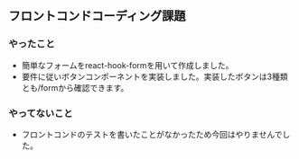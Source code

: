## フロントコンドコーディング課題

### やったこと

- 簡単なフォームをreact-hook-formを用いて作成しました。
- 要件に従いボタンコンポーネントを実装しました。実装したボタンは3種類とも/formから確認できます。

### やってないこと

- フロントコンドのテストを書いたことがなかったため今回はやりませんでした。
